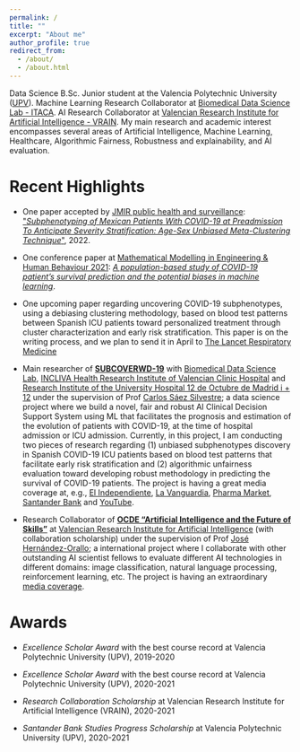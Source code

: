 ```yaml
---
permalink: /
title: ""
excerpt: "About me"
author_profile: true
redirect_from: 
  - /about/
  - /about.html
---
```




Data Science B.Sc. Junior student at the Valencia Polytechnic University ([UPV](http://www.upv.es/)). Machine Learning Research Collaborator at [Biomedical Data Science Lab - ITACA](https://www.bdslab.upv.es/). AI Research Collaborator at [Valencian Research Institute for Artificial Intelligence - VRAIN](https://vrain.upv.es/). My main research and academic interest encompasses several areas of Artificial Intelligence, Machine Learning, Healthcare, Algorithmic Fairness, Robustness and explainability, and AI evaluation.

Recent Highlights
======

* One paper accepted by [JMIR public health and surveillance](https://publichealth.jmir.org/): ["*Subphenotyping of Mexican Patients With COVID-19 at Preadmission To Anticipate Severity Stratification: Age-Sex Unbiased Meta-Clustering Technique*"](https://publichealth.jmir.org/2022/3/e30032), 2022.

* One conference paper at [Mathematical Modelling in Engineering & Human Behaviour 2021](https://www.imm.upv.es/jornadas/2021/home.html):  [*A population-based study of COVID-19 patient’s survival prediction and the potential biases in machine learning*](https://jornadas.imm.upv.es/proceedings/Modelling2021.pdf).

* One upcoming paper regarding uncovering COVID-19 subphenotypes, using a debiasing clustering methodology, based on blood test patterns between Spanish ICU patients toward personalized treatment through cluster characterization and early risk stratification. This paper is on the writing process, and we plan to send it in April to [The Lancet Respiratory Medicine](https://www.thelancet.com/journals/lanres/home)

* Main researcher of [**SUBCOVERWD-19**](http://www.itaca.upv.es/projects_page/single-projects/) with [Biomedical Data Science Lab](https://www.bdslab.upv.es/), [INCLIVA Health Research Institute of Valencian Clinic Hospital](https://www.incliva.es/) and [Research Institute of the University Hospital 12 de Octubre de Madrid i + 12](https://imas12.es/) under the supervision of Prof [Carlos Sáez Silvestre](http://personales.upv.es/carsaesi/#about); a data science project where we build a novel, fair and robust AI Clinical Decision Support System using ML that facilitates the prognosis and estimation of the evolution of patients with COVID-19, at the time of hospital admission or ICU admission.
Currently, in this project, I am conducting two pieces of research regarding (1) unbiased subphenotypes discovery in Spanish COVID-19 ICU patients based on blood test patterns  that facilitate early risk stratification and (2) algorithmic unfairness evaluation toward developing robust methodology in predicting the survival of COVID-19 patients. 
The project is having a great media coverage at, e.g., [El Independiente](https://www.elindependiente.com/futuro/2020/08/04/desarrollan-un-sistema-de-ia-para-pronostico-personalizado-de-afectados-covid-19/), [La Vanguardia](https://www.lavanguardia.com/local/valencia/20200804/482675943882/un-nuevo-sistema-de-inteligencia-artificial-facilitara-el-pronostico-y-la-evolucion-de-los-pacientes.html), [Pharma Market](https://www.phmk.es/i-d/nuevo-sistema-de-inteligencia-artificial-facilitara-el-pronostico-y-evolucion-del-covid-19), [Santander Bank](https://www.santander.com/en/stories/the-supera-covid-19-fund-eur-85-million-to-tackle-coronavirus-in-spain) and [YouTube](https://www.youtube.com/watch?v=oFAx1dFhXu8).  

* Research Collaborator of [**OCDE “Artificial Intelligence and the Future of Skills”**](https://www.oecd.org/education/ceri/) at [Valencian Research Institute for Artificial Intelligence](https://vrain.upv.es/) (with collaboration scholarship) under the supervision of Prof [José Hernández-Orallo](http://josephorallo.webs.upv.es/); a international project where I collaborate with other outstanding AI scientist fellows to evaluate different AI technologies in different domains: image classification, natural language processing, reinforcement learning, etc. The project is having an extraordinary [media coverage](https://www.google.com/search?rlz=1C1CHBF_esES918ES918&tbm=nws&sxsrf=AOaemvJyQQjJ8qEeNu7Zg_njAqxBUu6cww:1640518127488&q=OECD+Artificial+Intelligence+and+the+Future+of+Skills&sa=X&ved=2ahUKEwiE5vGhroH1AhWvz4UKHWtfDM0QgwN6BAgVEAE&biw=1421&bih=1021&dpr=1.21).

Awards
======

* *Excellence Scholar Award* with the best course record at Valencia Polytechnic University (UPV), 2019-2020

* *Excellence Scholar Award* with the best course record at Valencia Polytechnic University (UPV), 2020-2021

* *Research Collaboration Scholarship* at Valencian Research Institute for Artificial Intelligence (VRAIN), 2020-2021 

* *Santander Bank Studies Progress Scholarship* at Valencia Polytechnic University (UPV), 2020-2021
